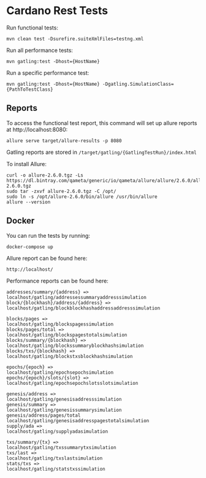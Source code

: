 # Cardano Rest Tests

Run functional tests: 
```
mvn clean test -Dsurefire.suiteXmlFiles=testng.xml
```

Run all performance tests:
```
mvn gatling:test -Dhost={HostName}
```

Run a specific performance test:
```
mvn gatling:test -Dhost={HostName} -Dgatling.SimulationClass={PathToTestClass}
```

## Reports

To access the functional test report, this command will set up allure reports at http://localhost:8080:
```
allure serve target/allure-results -p 8080
```

Gatling reports are stored in `/target/gatling/{GatlingTestRun}/index.html`

To install Allure: 
```
curl -o allure-2.6.0.tgz -Ls https://dl.bintray.com/qameta/generic/io/qameta/allure/allure/2.6.0/allure-2.6.0.tgz 
sudo tar -zxvf allure-2.6.0.tgz -C /opt/   
sudo ln -s /opt/allure-2.6.0/bin/allure /usr/bin/allure  
allure --version
```

## Docker

You can run the tests by running:
```
docker-compose up
```

Allure report can be found here:
```
http://localhost/
```

Performance reports can be found here:
```
addresses/summary/{address} =>         localhost/gatling/addressessummaryaddresssimulation	
block/{blockhash}/address/{address} => localhost/gatling/blockblockhashaddressaddresssimulation	

blocks/pages =>                        localhost/gatling/blockspagessimulation			
blocks/pages/total =>                  localhost/gatling/blockspagestotalsimulation		
blocks/summary/{blockhash} =>          localhost/gatling/blockssummaryblockhashsimulation	
blocks/txs/{blockhash} =>              localhost/gatling/blockstxsblockhashsimulation	

epochs/{epoch} =>                      localhost/gatling/epochsepochsimulation			
epochs/{epoch}/slots/{slot} =>         localhost/gatling/epochsepochslotsslotsimulation		

genesis/address =>                     localhost/gatling/genesisaddresssimulation
genesis/summary =>                     localhost/gatling/genesissummarysimulation
genesis/address/pages/total            localhost/gatling/genesisaddresspagestotalsimulation
supply/ada =>                          localhost/gatling/supplyadasimulation

txs/summary/{tx} =>                    localhost/gatling/txssummarytxsimulation
txs/last =>                            localhost/gatling/txslastsimulation
stats/txs =>                           localhost/gatling/statstxssimulation
```


